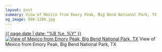 ```yaml
---
layout: post
summary: View of Mexico from Emory Peak, Big Bend National Park, TX
og_image: 596-1280.jpg
---
```


<p>
  <time><a href="/596">{{ page.date | date: "%B %e, %Y" }}</a></time>
  <a href="/596"><img src="{{ site.assets_url }}/596-640.jpg" srcset="{{ site.assets_url }}/596-320.jpg 320w, {{ site.assets_url }}/596-640.jpg 640w, {{ site.assets_url }}/596-960.jpg 960w, {{ site.assets_url }}/596-1280.jpg 1280w" sizes="(min-width: 700px) 50vw, calc(100vw - 2rem)" alt="View of Mexico from Emory Peak, Big Bend National Park, TX" /></a>
  <span>View of Mexico from Emory Peak, Big Bend National Park, TX</span>
</p>
